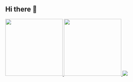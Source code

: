 ## Hi there 👋
<a href="https://github.com/LDA0">
  <img height="180em" src="https://github-readme-stats.vercel.app/api?username=LDA0&show_icons=true&theme=algolia&include_all_commits=true&count_private=true"/>
  <img height="180em" src="https://github-readme-stats.vercel.app/api/top-langs/?username=LDA0&layout=compact&theme=algolia"/>
  <img src="https://github-readme-streak-stats.herokuapp.com/?user=LDA0&theme=dark&hide_border=true" />
</a>

<!--
**LDA0/LDA0** is a ✨ _special_ ✨ repository because its `README.md` (this file) appears on your GitHub profile.

Here are some ideas to get you started:

- 🔭 I’m currently working on ...
- 🌱 I’m currently learning ...
- 👯 I’m looking to collaborate on ...
- 🤔 I’m looking for help with ...
- 💬 Ask me about ...
- 📫 How to reach me: ...
- 😄 Pronouns: ...
- ⚡ Fun fact: ...
-->
